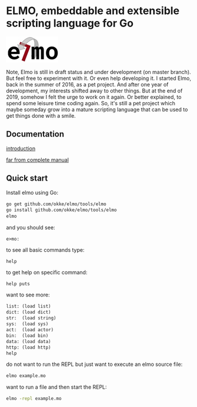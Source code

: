 # ELMO, embeddable and extensible scripting language for Go


![elmologo](/doc/images/logo.jpg)

Note, Elmo is still in draft status and under development (on master branch). But feel free to experiment with it. Or even help developing it. I started Elmo, back in the summer of 2016, as a pet project. And after one year of development, my interests shifted away to other things. But at the end of 2019, somehow I felt the urge to work on it again. Or better explained, to spend some leisure time coding again. So, it's still a pet project which maybe someday grow into a mature scripting language that can be used to get things done with a smile.

## Documentation

[introduction](/doc/introduction.md)

[far from complete manual](/doc/manual.md)

## Quick start

Install elmo using Go:

```bash
go get github.com/okke/elmo/tools/elmo
go install github.com/okke/elmo/tools/elmo
elmo
```

and you should see:

```
e>mo:
```

to see all basic commands type:

```elmo
help
```

to get help on specific command:
```elmo
help puts
```

want to see more:
```elmo
list: (load list)
dict: (load dict)
str:  (load string)
sys:  (load sys)
act:  (load actor)
bin:  (load bin)
data: (load data)
http: (load http)
help
```

do not want to run the REPL but just want to execute an elmo source file:

```bash
elmo example.mo
```

want to run a file and then start the REPL:

```bash
elmo -repl example.mo
```

